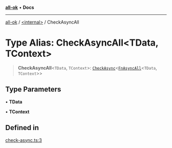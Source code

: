[**all-ok**](../../README.md) • **Docs**

***

[all-ok](../../README.md) / [\<internal\>](../README.md) / CheckAsyncAll

# Type Alias: CheckAsyncAll\<TData, TContext\>

> **CheckAsyncAll**\<`TData`, `TContext`\>: [`CheckAsync`](../../type-aliases/CheckAsync.md)\<[`FnAsyncAll`](FnAsyncAll.md)\<`TData`, `TContext`\>\>

## Type Parameters

• **TData**

• **TContext**

## Defined in

[check-async.ts:3](https://github.com/oreshinya/all-ok/blob/dfff127c5eb58a58e8edbe24045bd413de99450a/src/check-async.ts#L3)
